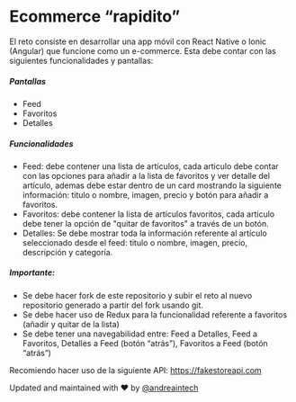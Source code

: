 # Ecommerce “rapidito”


El reto consiste en desarrollar una app móvil con React Native o Ionic (Angular) que funcione como un e-commerce. Esta debe contar con las siguientes funcionalidades y pantallas:


##### Pantallas 
- Feed
- Favoritos
- Detalles


##### Funcionalidades 


- Feed: debe contener una lista de artículos, cada articulo debe contar con las opciones para añadir a la lista de favoritos y ver detalle del artículo, ademas debe estar dentro de un card mostrando la siguiente información: titulo o nombre, imagen, precio y botón para añadir a favoritos.
- Favoritos: debe contener la lista de artículos favoritos, cada articulo debe tener la opción de "quitar de favoritos" a través de un botón.
- Detalles: Se debe mostrar toda la información referente al artículo seleccionado desde el feed: titulo o nombre, imagen, precio, descripción y categoría. 


##### Importante: 
- Se debe hacer fork de este repositorio y subir el reto al nuevo repositorio generado a partir del fork usando git.
- Se debe hacer uso de Redux para la funcionalidad referente a favoritos (añadir y quitar de la lista)
- Se debe tener una navegabilidad entre: Feed a Detalles, Feed a Favoritos, Detalles a Feed (botón “atrás”), Favoritos a Feed (botón “atrás”) 




Recomiendo hacer uso de la siguiente API:  https://fakestoreapi.com


Updated and maintained with ❤️ by [@andreaintech](https://andreaintech.github.io/web/)
